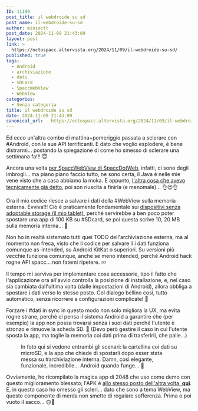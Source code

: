 ```yaml
---
ID: 11190
post_title: il webdroide su sd
post_name: il-webdroide-su-sd
author: minioctt
post_date: 2024-11-09 21:43:09
layout: post
link: >
  https://octospacc.altervista.org/2024/11/09/il-webdroide-su-sd/
published: true
tags:
  - Android
  - archiviazione
  - dati
  - SDCard
  - SpaccWebView
  - WebView
categories:
  - Senza categoria
title: il webdroide su sd
date: 2024-11-09 21:43:09
canonical_url:   https://octospacc.altervista.org/2024/11/09/il-webdroide-su-sd/
---
```

<!-- wp:paragraph -->
<p>Ed ecco un'altra combo di mattina+pomeriggio passata a sclerare con #Android, con le sue API terrificanti. E dato che voglio esplodere, è bene distrarmi… postando la spiegazione di come ho smesso di sclerare una settimana fa!!! 😇️</p>
<!-- /wp:paragraph -->

<!-- wp:paragraph -->
<p>Ancora una volta <a href="/microblog-mirror/2024/11/01/androwebvista/">per SpaccWebView di SpaccDotWeb</a>, infatti, ci sono degli imbrogli... ma piano piano faccio tutto, ne sono certa, il Java è nelle mie vene visto che a casa abbiamo la moka. E appunto, <a href="/microblog-mirror/2024/11/03/androidiessedi/">l'altra cosa che avevo tecnicamente già detto</a>, poi son riuscita a finirla (e menomale)... 👌️😉️👌️</p>
<!-- /wp:paragraph -->

<!-- wp:paragraph -->
<p>Ora il mio codice riesce a salvare i dati della #WebView sulla memoria esterna. Evviva!!! Ciò è praticamente fondamentale sui <a href="/microblog-mirror/2024/10/05/memorroid/">dispositivi senza adoptable storage (il mio tablet)</a>, perché servirebbe a ben poco poter spostare una app di 100 KB su #SDcard, se poi questa scrive 10, 20 MB sulla memoria interna... 🤨️</p>
<!-- /wp:paragraph -->

<!-- wp:paragraph -->
<p>Non ho in realtà sistemato tutti quei TODO dell'archiviazione esterna, ma al momento non freca, visto che il codice per salvare lì i dati funziona comunque as-intended, su Android KitKat o superiori. Su versioni più vecchie funziona comunque, anche se meno intended, perché Android hack rogne API spacc... non fatemi ripetere. 💤️</p>
<!-- /wp:paragraph -->

<!-- wp:paragraph -->
<p>Il tempo mi serviva per implementare cose accessorie, tipo il fatto che l'applicazione ora all'avvio controlla la posizione di installazione, e, nel caso sia cambiata dall'ultima volta (dalle impostazioni di Android), allora obbliga a spostare i dati verso lo stesso posto. Col dialogo bellino così, tutto automatico, senza ricorrere a configurazioni complicate! 🎉️</p>
<!-- /wp:paragraph -->

<!-- wp:paragraph -->
<p>Forzare i #dati in sync in questo modo non solo migliora la UX, ma evita rogne strane, perché ci pensa il sistema Android a garantire che (per esempio) la app non possa trovarsi senza i suoi dati perché l'utente è stronzo e rimuove la scheda SD. 🤫️ (Devo però gestire il caso in cui l'utente sposta la app, ma toglie la memoria coi dati prima di trasferirli, che palle...)</p>
<!-- /wp:paragraph -->

<!-- wp:paragraph -->
<p></p>
<!-- /wp:paragraph -->

<!-- wp:image {"id":11186,"sizeSlug":"large"} -->
<figure class="wp-block-image size-large"><img src="{{site.cdnurl}}/assets/uploads/2024/11/screenshot_20241104_1603295409713877359863366.png" alt="" class="wp-image-11186"/><figcaption class="wp-element-caption">In foto qui si vedono entrambi gli scenari: la cartellina coi dati su microSD, e la app che chiede di spostarli dopo esser stata messa su #archiviazione interna. Damn, così elegante, funzionale, incredibile... Android quando funge... 🤤️</figcaption></figure>
<!-- /wp:image -->

<!-- wp:paragraph -->
<p></p>
<!-- /wp:paragraph -->

<!-- wp:paragraph -->
<p>Ovviamente, ho ricompilato la magica app di 2048 che uso come demo con questo miglioramento blessato; l'APK è <a href="https://hlb0.octt.eu.org/Drive/Misc/SpaccWebView-2048.apk">allo stesso posto dell'altra volta, </a><a href="https://hlb0.octt.eu.org/Drive/Misc/SpaccWebView-2048.apk"><strong>qui</strong></a>. E, in questo caso ho omesso gli scleri... dato che sono a tema WebView, ma questo componente di merda non smette di regalare sofferenza. Prima o poi vuoto il sacco... 🙃️🙂️</p>
<!-- /wp:paragraph -->